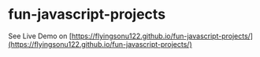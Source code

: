 # fun-javascript-projects

See Live Demo on [https://flyingsonu122.github.io/fun-javascript-projects/](https://flyingsonu122.github.io/fun-javascript-projects/)
